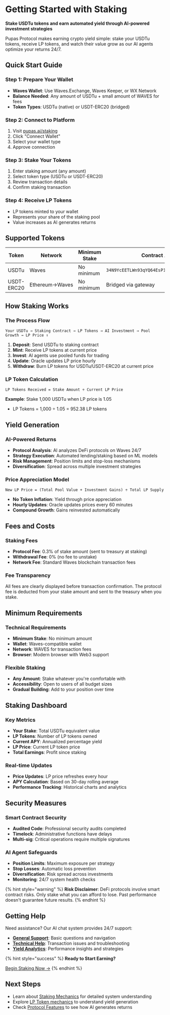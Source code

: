 # Getting Started with Staking

**Stake USDTu tokens and earn automated yield through AI-powered investment strategies**

Pupas Protocol makes earning crypto yield simple: stake your USDTu tokens, receive LP tokens, and watch their value grow as our AI agents optimize your returns 24/7.

## Quick Start Guide

### Step 1: Prepare Your Wallet
- **Waves Wallet**: Use Waves.Exchange, Waves Keeper, or WX Network
- **Balance Needed**: Any amount of USDTu + small amount of WAVES for fees
- **Token Types**: USDTu (native) or USDT-ERC20 (bridged)

### Step 2: Connect to Platform
1. Visit [pupas.ai/staking](https://pupas.ai/staking)
2. Click "Connect Wallet"
3. Select your wallet type
4. Approve connection

### Step 3: Stake Your Tokens
1. Enter staking amount (any amount)
2. Select token type (USDTu or USDT-ERC20)
3. Review transaction details
4. Confirm staking transaction

### Step 4: Receive LP Tokens
- LP tokens minted to your wallet
- Represents your share of the staking pool
- Value increases as AI generates returns

## Supported Tokens

| Token | Network | Minimum Stake | Contract Address |
|-------|---------|---------------|------------------|
| USDTu | Waves | No minimum | `34N9YcEETLWn93qYQ64EsP1x89tSruJU44RrEMSXXEPJ` |
| USDT-ERC20 | Ethereum→Waves | No minimum | Bridged via gateway |

## How Staking Works

### The Process Flow
```
Your USDTu → Staking Contract → LP Tokens → AI Investment → Pool Growth → LP Price ↑
```

1. **Deposit**: Send USDTu to staking contract
2. **Mint**: Receive LP tokens at current price
3. **Invest**: AI agents use pooled funds for trading
4. **Update**: Oracle updates LP price hourly
5. **Withdraw**: Burn LP tokens for USDTu/USDT-ERC20 at current price

### LP Token Calculation
```
LP Tokens Received = Stake Amount ÷ Current LP Price
```

**Example**: Stake 1,000 USDTu when LP price is 1.05
- LP Tokens = 1,000 ÷ 1.05 = 952.38 LP tokens

## Yield Generation

### AI-Powered Returns
- **Protocol Analysis**: AI analyzes DeFi protocols on Waves 24/7
- **Strategy Execution**: Automated lending/staking based on ML models
- **Risk Management**: Position limits and stop-loss mechanisms
- **Diversification**: Spread across multiple investment strategies

### Price Appreciation Model
```
New LP Price = (Total Pool Value + Investment Gains) ÷ Total LP Supply
```

- **No Token Inflation**: Yield through price appreciation
- **Hourly Updates**: Oracle updates prices every 60 minutes
- **Compound Growth**: Gains reinvested automatically

## Fees and Costs

### Staking Fees
- **Protocol Fee**: 0.3% of stake amount (sent to treasury at staking)
- **Withdrawal Fee**: 0% (no fee to unstake)
- **Network Fee**: Standard Waves blockchain transaction fees

### Fee Transparency
All fees are clearly displayed before transaction confirmation. The protocol fee is deducted from your stake amount and sent to the treasury when you stake.

## Minimum Requirements

### Technical Requirements
- **Minimum Stake**: No minimum amount
- **Wallet**: Waves-compatible wallet
- **Network**: WAVES for transaction fees
- **Browser**: Modern browser with Web3 support

### Flexible Staking
- **Any Amount**: Stake whatever you're comfortable with
- **Accessibility**: Open to users of all budget sizes
- **Gradual Building**: Add to your position over time

## Staking Dashboard

### Key Metrics
- **Your Stake**: Total USDTu equivalent value
- **LP Tokens**: Number of LP tokens owned
- **Current APY**: Annualized percentage yield
- **LP Price**: Current LP token price
- **Total Earnings**: Profit since staking

### Real-time Updates
- **Price Updates**: LP price refreshes every hour
- **APY Calculation**: Based on 30-day rolling average
- **Performance Tracking**: Historical charts and analytics

## Security Measures

### Smart Contract Security
- **Audited Code**: Professional security audits completed
- **Timelock**: Administrative functions have delays
- **Multi-sig**: Critical operations require multiple signatures

### AI Agent Safeguards
- **Position Limits**: Maximum exposure per strategy
- **Stop Losses**: Automatic loss prevention
- **Diversification**: Risk spread across investments
- **Monitoring**: 24/7 system health checks

{% hint style="warning" %}
**Risk Disclaimer**: DeFi protocols involve smart contract risks. Only stake what you can afford to lose. Past performance doesn't guarantee future results.
{% endhint %}

## Getting Help

Need assistance? Our AI chat system provides 24/7 support:

- **[General Support](https://pupas.ai/assistant)**: Basic questions and navigation
- **[Technical Help](https://pupas.ai/assistant)**: Transaction issues and troubleshooting
- **[Yield Analytics](https://pupas.ai/assistant)**: Performance insights and strategies

{% hint style="success" %}
**Ready to Start Earning?**

[Begin Staking Now →](https://pupas.ai/staking)
{% endhint %}

## Next Steps

- Learn about [Staking Mechanics](mechanics.md) for detailed system understanding
- Explore [LP Token mechanics](lp-tokens.md) to understand yield generation
- Check [Protocol Features](../protocol/features.md) to see how AI generates returns 